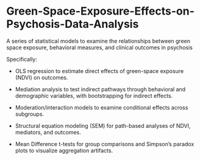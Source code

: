 # Green-Space-Exposure-Effects-on-Psychosis-Data-Analysis
A series of statistical models to examine the relationships between green space exposure, behavioral measures, and clinical outcomes in psychosis

Specifically:
- OLS regression to estimate direct effects of green-space exposure (NDVI) on outcomes.

- Mediation analysis to test indirect pathways through behavioral and demographic variables, with bootstrapping for indirect effects.

- Moderation/interaction models to examine conditional effects across subgroups.

- Structural equation modeling (SEM) for path-based analyses of NDVI, mediators, and outcomes.

- Mean Difference t-tests for group comparisons and Simpson’s paradox plots to visualize aggregation artifacts.
